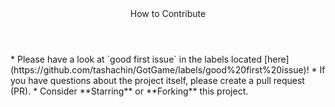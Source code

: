 <header>How to Contribute</header>
* Please have a look at `good first issue` in the labels located [here](https://github.com/tashachin/GotGame/labels/good%20first%20issue)!
* If you have questions about the project itself, please create a pull request (PR).
* Consider **Starring** or **Forking** this project.
